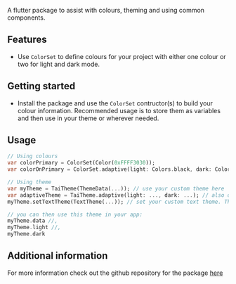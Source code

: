 A flutter package to assist with colours, theming and using common components.
## Features

- Use `ColorSet` to define colours for your project with either one colour or two for light and dark mode. 

## Getting started

- Install the package and use the `ColorSet` contructor(s) to build your colour information. Recommended usage is to store them as variables and then use in your theme or wherever needed.

## Usage

```dart
// Using colours
var colorPrimary = ColorSet(Color(0xFFFF3030));
var colorOnPrimary = ColorSet.adaptive(light: Colors.black, dark: Colors.white);

// Using theme
var myTheme = TaiTheme(ThemeData(...)); // use your custom theme here
var adaptiveTheme = TaiTheme.adaptive(light: ..., dark: ...); // also declare different themes
myTheme.setTextTheme(TextTheme(...)); // set your custom text theme. There is a default text theme in Tai

// you can then use this theme in your app:
myTheme.data //,
myTheme.light //,
myTheme.dark
```

## Additional information

For more information check out the github repository for the package [here](https://github.com/padamchopra/tai-themer)